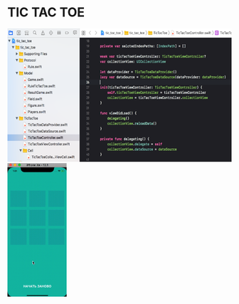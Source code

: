 # TIC TAC TOE


<img height="300" src="media/code.png">

<br>
<img height="300" src="media/tictactoe.gif">
<br>